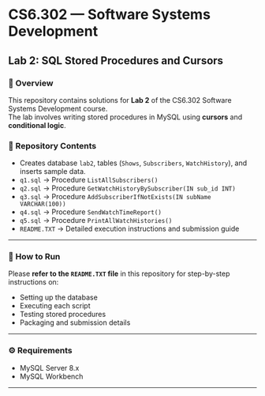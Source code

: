 # CS6.302 — Software Systems Development  
## Lab 2: SQL Stored Procedures and Cursors

### 📌 Overview
This repository contains solutions for **Lab 2** of the CS6.302 Software Systems Development course.  
The lab involves writing stored procedures in MySQL using **cursors** and **conditional logic**.

### 📂 Repository Contents
- Creates database `lab2`, tables (`Shows`, `Subscribers`, `WatchHistory`), and inserts sample data.
- `q1.sql` → Procedure `ListAllSubscribers()`
- `q2.sql` → Procedure `GetWatchHistoryBySubscriber(IN sub_id INT)`
- `q3.sql` → Procedure `AddSubscriberIfNotExists(IN subName VARCHAR(100))`
- `q4.sql` → Procedure `SendWatchTimeReport()`
- `q5.sql` → Procedure `PrintAllWatchHistories()`
- `README.TXT` → Detailed execution instructions and submission guide

---

### 🚀 How to Run
Please **refer to the `README.TXT` file** in this repository for step-by-step instructions on:
- Setting up the database
- Executing each script
- Testing stored procedures
- Packaging and submission details

---

### ⚙️ Requirements
- MySQL Server 8.x
- MySQL Workbench

---
